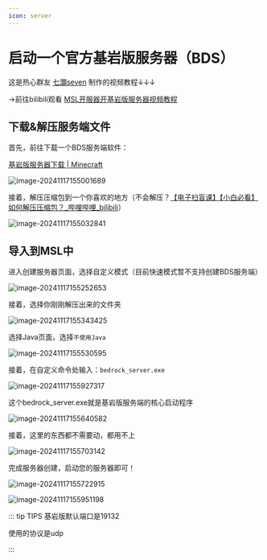 ```yaml
---
icon: server
---
```

# 启动一个官方基岩版服务器（BDS）

这是热心群友 [七灝seven](https://space.bilibili.com/2112152080) 制作的视频教程↓↓↓

→前往bilibili观看 [MSL开服器开基岩版服务器视频教程](https://www.bilibili.com/video/BV1NzZpYZEjZ)

## 下载&解压服务端文件

首先，前往下载一个BDS服务端软件：

[基岩版服务器下载 | Minecraft](https://www.minecraft.net/zh-hans/download/server/bedrock)

![image-20241117155001689](./assets/image-20241117155001689.png)

接着，解压压缩包到一个你喜欢的地方（不会解压？[【电子扫盲课】【小白必看】如何解压压缩包？_哔哩哔哩_bilibili](https://www.bilibili.com/video/BV1xZ4y1v7pU/?spm_id_from=333.337.search-card.all.click)）

![image-20241117155032841](./assets/image-20241117155032841.png)

## 导入到MSL中

进入创建服务器页面，选择自定义模式（目前快速模式暂不支持创建BDS服务端）

![image-20241117155252653](./assets/image-20241117155252653.png)

接着，选择你刚刚解压出来的文件夹

![image-20241117155343425](./assets/image-20241117155343425.png)

选择Java页面，选择```不使用Java```

![image-20241117155530595](./assets/image-20241117155530595.png)

接着，在自定义命令处输入：```bedrock_server.exe```

![image-20241117155927317](./assets/image-20241117155927317.png)

这个bedrock_server.exe就是基岩版服务端的核心启动程序

![image-20241117155640582](./assets/image-20241117155640582.png)

接着，这里的东西都不需要动，都用不上

![image-20241117155703142](./assets/image-20241117155703142.png)

完成服务器创建，启动您的服务器即可！

![image-20241117155722915](./assets/image-20241117155722915.png)

![image-20241117155951198](./assets/image-20241117155951198.png)

::: tip TIPS
基岩版默认端口是19132  

使用的协议是udp

:::
